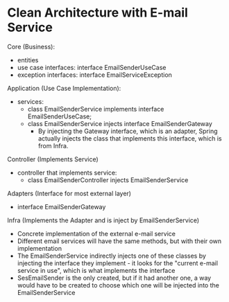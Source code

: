 # Clean Architecture with E-mail Service

Core (Business):
- entities
- use case interfaces:
  interface EmailSenderUseCase
- exception interfaces:
  interface EmailServiceException

Application (Use Case Implementation):
- services:
  - class EmailSenderService implements interface EmailSenderUseCase;
  - class EmailSenderService <bold>injects interface</bold> EmailSenderGateway
    - By injecting the Gateway interface, which is an adapter, Spring actually injects the class that implements this interface, which is from Infra.

Controller (Implements Service)
- controller that implements service:
    - class EmailSenderController injects EmailSenderService

Adapters (Interface for most external layer)
- interface EmailSenderGateway

Infra (Implements the Adapter and is inject by EmailSenderService)
- Concrete implementation of the external e-mail service
- Different email services will have the same methods, but with their own implementation
- The EmailSenderService indirectly injects one of these classes by injecting the interface they implement - it looks for the "current e-mail service in use", which is what implements the interface
- SesEmailSender is the only created, but if it had another one, a way would have to be created to choose which one will be injected into the EmailSenderService




